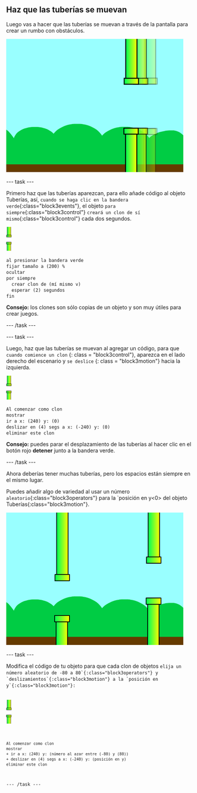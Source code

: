 ## Haz que las tuberías se muevan

Luego vas a hacer que las tuberías se muevan a través de la pantalla para crear un rumbo con obstáculos.

![las tuberías se mueven por la pantalla](images/flappy-clones-test.png)

\--- task \---

Primero haz que las tuberías aparezcan, para ello añade código al objeto Tuberías, así, `cuando se haga clic en la bandera verde`{:class="block3events"}, el objeto `para siempre`{:class="block3control"} `creará un clon de sí mismo`{:class="block3control"} cada dos segundos.

![objeto Tuberías](images/pipes-sprite.png)

```blocks3
al presionar la bandera verde
fijar tamaño a (200) %
ocultar
por siempre 
  crear clon de (mí mismo v)
  esperar (2) segundos
fin
```

**Consejo:** los clones son sólo copias de un objeto y son muy útiles para crear juegos.

\--- /task \---

\--- task \---

Luego, haz que las tuberías se muevan al agregar un código, para que `cuando comience un clon` {: class = "block3control"}, aparezca en el lado derecho del escenario y `se deslice` {: class = "block3motion"} hacia la izquierda.

![objeto Tuberías](images/pipes-sprite.png)

```blocks3
Al comenzar como clon
mostrar
ir a x: (240) y: (0)
deslizar en (4) segs a x: (-240) y: (0)
eliminar este clon
```

**Consejo:** puedes parar el desplazamiento de las tuberías al hacer clic en el botón rojo **detener** junto a la bandera verde.

\--- /task \---

Ahora deberías tener muchas tuberías, pero los espacios están siempre en el mismo lugar.

Puedes añadir algo de variedad al usar un número `aleatorio`{:class="block3operators"} para la `posición en y<0> del objeto Tuberías{:class="block3motion"}.</p>

<p><img src="images/flappy-height-test.png" alt="las tuberías en diferentes alturas" /></p>

<p>--- task ---</p>

<p>Modifica el código de tu objeto para que cada clon de objetos <code>elija un número aleatorio de -80 a 80`{:class="block3operators"} y `deslizamientos`{:class="block3motion"} a la `posición en y`{:class="block3motion"}:

![objeto Tuberías](images/pipes-sprite.png)

```blocks3
Al comenzar como clon
mostrar
+ ir a x: (240) y: (número al azar entre (-80) y (80))
+ deslizar en (4) segs a x: (-240) y: (posición en y)
eliminar este clon
```

\--- /task \---